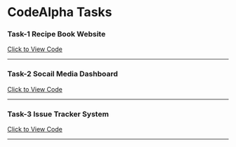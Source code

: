 # CodeAlpha Tasks
<h3>Task-1 Recipe Book Website</h3>
<a href="https://github.com/tahir-rafique/codeAlpha/tree/main/Task1-Recipe%20Book%20Website"> Click to View Code</a>
<hr>
<h3>Task-2 Socail Media Dashboard</h3>
<a href="https://github.com/tahir-rafique/codeAlpha/tree/main/Task1-Recipe%20Book%20Website"> Click to View Code</a>
<hr>
<h3>Task-3 Issue Tracker System</h3>
<a href="https://github.com/tahir-rafique/codeAlpha/tree/main/Task1-Recipe%20Book%20Website"> Click to View Code</a>
<hr>
